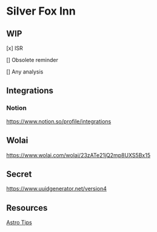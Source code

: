 # Silver Fox Inn

## WIP

[x] ISR

[] Obsolete reminder

[] Any analysis

## Integrations

### Notion

https://www.notion.so/profile/integrations

## Wolai

https://www.wolai.com/wolai/23zATe21jQ2mp8UXS5Bx15

## Secret

https://www.uuidgenerator.net/version4

## Resources

[Astro Tips](https://astro-tips.dev/)
